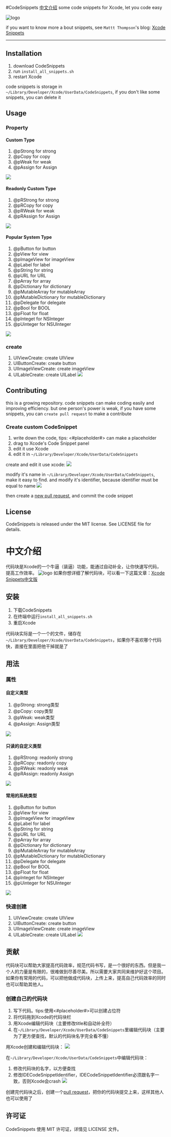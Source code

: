 #CodeSnippets  [中文介绍](https://github.com/lianchengjiang/CodeSnippets#中文介绍)
some code snippets for Xcode, let you code easy

![logo](https://raw.github.com/lianchengjiang/CodeSnippets/master/images/logo.gif)

if you want to know more a bout snippets, see `Mattt Thompson`'s blog: [Xcode Snippets](http://nshipster.com/xcode-snippets/)

---
## Installation

1. download CodeSnippets
2. run `install_all_snippets.sh`
3. restart Xcode

code snippets is storage in `~/Library/Developer/Xcode/UserData/CodeSnippets`, if you don't like some snippets, you can delete it

## Usage
### Property
#### Custom Type

1. @pStrong for strong 
2. @pCopy for copy
2. @pWeak for weak
3. @pAssign for Assign

![](https://raw.github.com/lianchengjiang/CodeSnippets/master/images/custom_type.gif)

#### Readonly Custom Type

1. @pRStrong for strong 
2. @pRCopy for copy
2. @pRWeak for weak
3. @pRAssign for Assign

![](https://raw.github.com/lianchengjiang/CodeSnippets/master/images/readonly_custom.gif)

#### Popular System Type
1. @pButton for button
2. @pView for view
3. @pImageView for imageView
4. @pLabel for label
4. @pString for string
5. @pURL for URL
6. @pArray for array
7. @pDictionary for dictionary
8. @pMutableArray for mutableArray
9. @pMutableDictionary for mutableDictionary
8. @pDelegate for delegate
9. @pBool for BOOL
10. @pFloat for float
11. @pInteget for NSInteger
12. @pUinteger for NSUInteger

![](https://raw.github.com/lianchengjiang/CodeSnippets/master/images/popular_system_type.gif)

### create
1. UIViewCreate: create UIView
2. UIButtonCreate: create button
3. UIImageViewCreate: create imageView
4. UILableCreate: create UILabel
![](https://raw.github.com/lianchengjiang/CodeSnippets/master/images/create.gif)

## Contributing
this is a growing repository. code snippets can make coding easily and improving efficiency. but one person's power is weak, if you have some snippets, you can  `create pull request` to make a contribute

### Create custom CodeSnippet
1. write down the code, tips: <#placeholder#> can make a placeholder
2. drag to Xcode's Code Snippet panel
3. edit it use Xcode
4. edit it in `~/Library/Developer/Xcode/UserData/CodeSnippets`

create and edit it use xcode:
![](https://raw.github.com/lianchengjiang/CodeSnippets/master/images/contribute1.gif)

modify it's name in `~/Library/Developer/Xcode/UserData/CodeSnippets`, make it easy to find. and modify it's identifier, because identifier must be equal to name
![](https://raw.github.com/lianchengjiang/CodeSnippets/master/images/contribute2.gif)

then create a [new pull request](https://github.com/lianchengjiang/CodeSnippets/compare?expand=1), and commit the code snippet

## License
CodeSnippets is released under the MIT license. See LICENSE file for details.

# 中文介绍
代码块是Xcode的一个牛逼（装逼）功能，能通过自动补全，让你快速写代码，提高工作效率。
![logo](https://raw.github.com/lianchengjiang/CodeSnippets/master/images/logo.gif)
如果你想详细了解代码块，可以看一下这篇文章：[Xcode Snippets中文版](http://nshipster.cn/xcode-snippets/)

## 安装
1. 下载CodeSnippets
2. 在终端中运行`install_all_snippets.sh`
3. 重启Xcode

代码块实际是一个一个的文件，储存在`~/Library/Developer/Xcode/UserData/CodeSnippets`，如果你不喜欢哪个代码快，直接在里面把他干掉就是了

## 用法
### 属性
#### 自定义类型

1. @pStrong: strong类型
2. @pCopy: copy类型
2. @pWeak: weak类型
3. @pAssign: Assign类型

![](https://raw.github.com/lianchengjiang/CodeSnippets/master/images/custom_type.gif)

#### 只读的自定义类型

1. @pRStrong: readonly strong 
2. @pRCopy: readonly copy
2. @pRWeak: readonly weak
3. @pRAssign: readonly Assign

![](https://raw.github.com/lianchengjiang/CodeSnippets/master/images/readonly_custom.gif)

#### 常用的系统类型
1. @pButton for button
2. @pView for view
3. @pImageView for imageView
4. @pLabel for label
4. @pString for string
5. @pURL for URL
6. @pArray for array
7. @pDictionary for dictionary
8. @pMutableArray for mutableArray
9. @pMutableDictionary for mutableDictionary
8. @pDelegate for delegate
9. @pBool for BOOL
10. @pFloat for float
11. @pInteget for NSInteger
12. @pUinteger for NSUInteger

![](https://raw.github.com/lianchengjiang/CodeSnippets/master/images/popular_system_type.gif)

### 快速创建
1. UIViewCreate: create UIView
2. UIButtonCreate: create button
3. UIImageViewCreate: create imageView
4. UILableCreate: create UILabel
![](https://raw.github.com/lianchengjiang/CodeSnippets/master/images/create.gif)

## 贡献
代码块可以帮助大家提高代码效率，规范代码书写，是一个很好的东西。但是我一个人的力量是有限的，很难做到尽善尽美。所以需要大家共同来维护好这个项目。如果你有常用的代码，可以把他做成代码块，上传上来，提高自己代码效率的同时也可以帮助其他人。

### 创建自己的代码块

1. 写下代码。tips:使用<#placeholder#>可以创建占位符
2. 将代码拖到Xcode的代码块栏
3. 用Xcode编辑代码块（主要修改title和自动补全符）
4. 在`~/Library/Developer/Xcode/UserData/CodeSnippets`里编辑代码块（主要为了更方便查找，默认的代码块名字完全看不懂）

用Xcode创建和编辑代码块：
![](https://raw.github.com/lianchengjiang/CodeSnippets/master/images/contribute1.gif)

在`~/Library/Developer/Xcode/UserData/CodeSnippets`中编辑代码块：
1. 修改代码块的名字，以方便查找
2. 修改IDECodeSnippetIdentifier，IDECodeSnippetIdentifier必须跟名字一致，否则Xcode会crash
![](https://raw.github.com/lianchengjiang/CodeSnippets/master/images/contribute2.gif)

创建完代码块之后，创建一个[pull request](https://github.com/lianchengjiang/CodeSnippets/compare?expand=1)，把你的代码块提交上来，这样其他人也可以使用了

## 许可证
CodeSnippets 使用 MIT 许可证，详情见 LICENSE 文件。